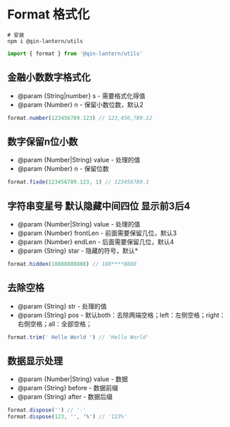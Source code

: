# Format 格式化
```
# 安装
npm i @qin-lantern/utils
```
```js
import { format } from '@qin-lantern/utils'
```

## 金融小数数字格式化
 * @param {String|number} s - 需要格式化得值
 * @param {Number} n - 保留小数位数，默认2
```js
format.number(123456789.123) // 123,456,789.12
```

## 数字保留n位小数
 * @param {Number|String} value - 处理的值
 * @param {Number} n - 保留位数
```js
format.fixde(123456789.123, 1) // 123456789.1
```

## 字符串变星号 默认隐藏中间四位 显示前3后4
 * @param {Number|String} value - 处理的值
 * @param {Number} frontLen - 前面需要保留几位，默认3
 * @param {Number} endLen - 后面需要保留几位，默认4
 * @param {String} star - 隐藏的符号，默认*
```js
format.hidden(18888888888) // 188****8888
```

## 去除空格
 * @param {String} str - 处理的值
 * @param {String} pos - 默认both：去除两端空格；left：左侧空格；right：右侧空格；all：全部空格；
```js
format.trim(' Hello World ') // 'Hello World'
```

## 数据显示处理
 * @param {Number|String} value - 数据
 * @param {String} before - 数据前缀
 * @param {String} after - 数据后缀
```js
format.dispose('') // '-'
format.dispose(123, '', '%') // '123%'
```
